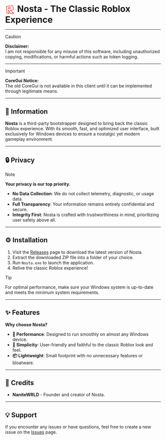 <h1 style="display: inline;">
    <img src="https://github.com/nanitewrld/Nosta/blob/main/Images/RobloxL15.png?raw=true" alt="L15 Icon" width="32" style="vertical-align: middle;" /> 
    Nosta - The Classic Roblox Experience
</h1>

---

> [!CAUTION]  
> **Disclaimer:**  
> I am not responsible for any misuse of this software, including unauthorized copying, modifications, or harmful actions such as token logging.

---

> [!IMPORTANT]  
> **CoreGui Notice:**  
> The old CoreGui is not available in this client until it can be implemented through legitimate means.

---

## 📜 Information

**Nosta** is a third-party bootstrapper designed to bring back the classic Roblox experience. With its smooth, fast, and optimized user interface, built exclusively for Windows devices to ensure a nostalgic yet modern gameplay environment.

---

## 🔒 Privacy

> [!NOTE]  
> **Your privacy is our top priority.**  
> - **No Data Collection**: We do not collect telemetry, diagnostic, or usage data.  
> - **Full Transparency**: Your information remains entirely confidential and secure.  
> - **Integrity First**: Nosta is crafted with trustworthiness in mind, prioritizing user safety above all.

---

## ⚙️ Installation

1. Visit the [Releases](https://github.com/nanitewrld/Nosta/releases) page to download the latest version of Nosta.  
2. Extract the downloaded ZIP file into a folder of your choice.  
3. Run `Nosta.exe` to launch the application.  
4. Relive the classic Roblox experience!  

> [!TIP]  
> For optimal performance, make sure your Windows system is up-to-date and meets the minimum system requirements.

---

## ✨ Features

**Why choose Nosta?**  
- **🚀 Performance**: Designed to run smoothly on almost any Windows device.  
- **🎨 Simplicity**: User-friendly and faithful to the classic Roblox look and feel.  
- **📦 Lightweight**: Small footprint with no unnecessary features or bloatware.  

---

## 🙌 Credits

- **NaniteWRLD** - Founder and creator of Nosta.  

---

## 💡 Support

If you encounter any issues or have questions, feel free to create a new issue on the [Issues](https://github.com/nanitewrld/Nosta/issues) page.  
